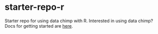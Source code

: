 # starter-repo-r

Starter repo for using data chimp with R. Interested in using data chimp? Docs for getting started are [here](https://datachimp.app/docs#getting-started).
